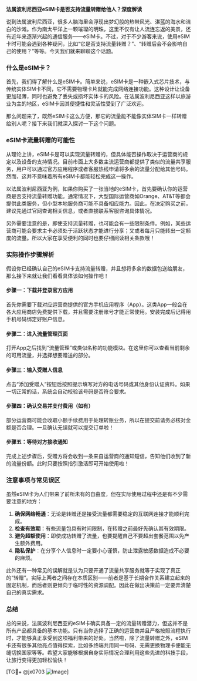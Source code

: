 **法属波利尼西亚eSIM卡是否支持流量转赠给他人？深度解读**

说到法属波利尼西亚，很多人脑海里会浮现出梦幻般的热带风光、湛蓝的海水和洁白的沙滩。作为南太平洋上一颗璀璨的明珠，这里不仅有让人流连忘返的美景，还有近年来逐渐兴起的通信服务——eSIM卡。不过，对于不少游客来说，使用eSIM卡时可能会遇到各种疑问，比如“它是否支持流量转赠？”、“转赠后会不会影响自己的使用？”等等。今天我们就来聊聊这个话题。

### 什么是eSIM卡？

首先，我们得了解什么是eSIM卡。简单来说，eSIM卡是一种嵌入式芯片技术，与传统实体SIM卡不同，它不需要物理卡片就能完成网络连接功能。这种设计让设备更加轻薄，同时也避免了丢失或损坏实体卡的风险。在法属波利尼西亚这样以旅游业为主的地区，eSIM卡因其便捷性和灵活性受到了广泛欢迎。

那么问题来了，既然eSIM卡这么方便，那它的流量能不能像实体SIM卡一样转赠给别人呢？接下来我们就深入探讨一下这个问题。

### eSIM卡流量转赠的可能性

从理论上讲，eSIM卡是可以实现流量转赠的，但具体能否操作取决于运营商的规定以及设备的支持情况。目前市面上大多数主流运营商都提供了类似的流量共享服务，用户可以通过官方应用程序或者客服热线申请将多余的流量分配给其他号码。然而，这并不意味着所有eSIM卡都能轻松完成这一操作。

以法属波利尼西亚为例，如果你购买了一张当地的eSIM卡，首先要确认你的运营商是否支持流量转赠功能。通常情况下，大型国际运营商如Orange、AT&T等都会提供此类服务，但小型本地服务商可能不具备相应能力。因此，在决定购买之前，建议先通过官网查询相关信息，或者直接联系客服咨询具体情况。

另外需要注意的是，即使支持流量转赠，也可能会有一些限制条件。例如，某些运营商可能会要求主卡必须处于活跃状态才能进行分享；又或者每月只能转出一定额度的流量。所以大家在享受便利的同时也要仔细阅读相关条款哦！

### 实际操作步骤解析

假设你已经确认自己的eSIM卡支持流量转赠，并且想将多余的数据包送给朋友，那么接下来就让我们看看具体该如何操作吧！

#### 步骤一：下载并登录官方应用
首先你需要下载对应运营商提供的官方手机应用程序（App）。这类App一般会在各大应用商店免费提供下载，并且需要注册账号才能正常使用。安装完成后记得用手机号码绑定好账户信息。

#### 步骤二：进入流量管理页面
打开App之后找到“流量管理”或类似名称的功能模块。在这里你可以查看当前剩余的可用流量，并选择想要赠送的部分。

#### 步骤三：输入受赠人信息
点击“添加受赠人”按钮后按照提示填写对方的电话号码或其他身份认证资料。如果一切正常的话，系统会自动校验该号码是否符合要求。

#### 步骤四：确认交易并支付费用（如有）
部分运营商可能会收取小额手续费用于处理转账业务，所以在提交前请务必核对金额是否合理。一旦确认无误就可以提交订单啦！

#### 步骤五：等待对方接收通知
完成上述步骤后，受赠方将会收到一条来自运营商的通知短信，告知他们收到了新的流量份额。此时只要按照指引激活即可开始使用啦！

### 注意事项与常见误区

虽然eSIM卡为人们带来了前所未有的自由度，但在实际使用过程中还是有不少需要注意的地方：

1. **确保网络畅通**：无论是转赠还是接受流量都需要稳定的互联网连接才能顺利完成。
2. **检查有效期**：有些流量包具有时间限制，在转赠之前最好先确认其有效期限。
3. **避免超额使用**：即使成功转赠了流量，也要提醒自己不要超出套餐范围以免产生额外费用。
4. **隐私保护**：在分享个人信息时一定要小心谨慎，防止泄露敏感数据造成不必要的麻烦。

此外还有一种常见的误解就是认为只要开通了流量共享服务就等于实现了真正的“转赠”。实际上两者之间存在本质区别——前者是基于长期合作关系建立起来的固定机制，而后者则更倾向于临时性的资源调配。因此在做出决策前一定要弄清楚自己的真实需求。

### 总结

总的来说，法属波利尼西亚的eSIM卡确实具备一定的流量转赠潜力，但这并不是所有产品都具备的基本功能。只有当你选择了正确的运营商并且严格按照流程执行时，才能够真正享受到这项福利带来的好处。当然啦，除了流量转赠之外，eSIM卡还有很多其他亮点值得探索，比如多终端共用同一号码、无需更换物理卡便能无缝切换国家等等。希望大家能够根据自身实际情况合理利用这些先进的科技手段，让旅行变得更加轻松愉快！

[TG💪+ @jx0703 ![Image](https://github.com/user-attachments/assets/dbca1d08-cadb-493c-b0ec-ad6f7a83f270)]